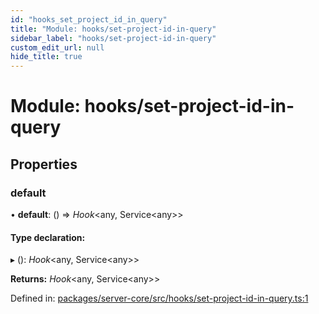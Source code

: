 ```yaml
---
id: "hooks_set_project_id_in_query"
title: "Module: hooks/set-project-id-in-query"
sidebar_label: "hooks/set-project-id-in-query"
custom_edit_url: null
hide_title: true
---
```


# Module: hooks/set-project-id-in-query

## Properties

### default

• **default**: () => *Hook*<any, Service<any\>\>

#### Type declaration:

▸ (): *Hook*<any, Service<any\>\>

**Returns:** *Hook*<any, Service<any\>\>

Defined in: [packages/server-core/src/hooks/set-project-id-in-query.ts:1](https://github.com/xr3ngine/xr3ngine/blob/7e8e151f1/packages/server-core/src/hooks/set-project-id-in-query.ts#L1)
